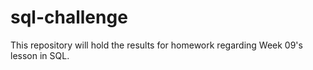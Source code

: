 # sql-challenge
This repository will hold the results for homework regarding Week 09's lesson in SQL.
